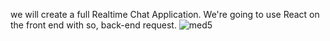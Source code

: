 we will create a full Realtime Chat Application. We're going to use React on the front end with so, back-end request.
![med5](https://github.com/ankitsharma53742/medical-chatapplication/assets/129915073/1ceb081e-405f-40a8-a503-8e64c3fb76b2)


